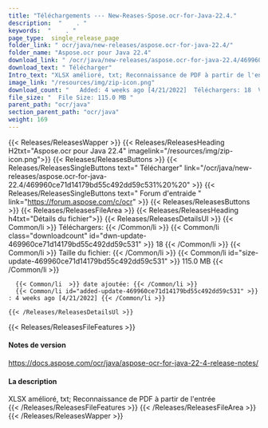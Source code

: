 ```yaml
---
title: "Téléchargements --- New-Reases-Spose.ocr-for-Java-22.4." 
description:  "    . " 
keywords:  "    . " 
page_type:  single_release_page
folder_link: " ocr/java/new-releases/aspose.ocr-for-java-22.4/"
folder_name: "Aspose.ocr pour Java 22.4"
download_link: " /ocr/java/new-releases/aspose.ocr-for-java-22.4/469960ce71d14179bd55c492dd59c531"
download_text: " Télécharger"
Intro_text: "XLSX amélioré, txt; Reconnaissance de PDF à partir de l'entrée"
image_link: "/resources/img/zip-icon.png"
download_count: "   Added: 4 weeks ago [4/21/2022]  Téléchargers: 18  Views: 22"
file_size: "  File Size: 115.0 MB "
parent_path: "ocr/java"
section_parent_path: "ocr/java"
weight: 169
---
```


{{< Releases/ReleasesWapper >}}
  {{< Releases/ReleasesHeading H2txt="Aspose.ocr pour Java 22.4" imagelink="/resources/img/zip-icon.png">}}
  {{< Releases/ReleasesButtons >}}
    {{< Releases/ReleasesSingleButtons text=" Télécharger" link="/ocr/java/new-releases/aspose.ocr-for-java-22.4/469960ce71d14179bd55c492dd59c531%20%20" >}}
    {{< Releases/ReleasesSingleButtons text=" Forum d'entraide " link="https://forum.aspose.com/c/ocr" >}}
  {{< Releases/ReleasesButtons >}}
  {{< Releases/ReleasesFileArea >}}
    {{< Releases/ReleasesHeading h4txt="Détails du fichier">}}
    {{< Releases/ReleasesDetailsUl >}}
            {{< Common/li  >}} Téléchargers: {{< /Common/li >}} 
      {{< Common/li class="downloadcount" id="dwn-update-469960ce71d14179bd55c492dd59c531" >}} 18 {{< /Common/li >}} 
      {{< Common/li  >}} Taille du fichier: {{< /Common/li >}} 
      {{< Common/li id="size-update-469960ce71d14179bd55c492dd59c531" >}} 115.0 MB {{< /Common/li >}} 


      {{< Common/li  >}} date ajoutée: {{< /Common/li >}} 
      {{< Common/li id="added-update-469960ce71d14179bd55c492dd59c531" >}} : 4 weeks ago [4/21/2022] {{< /Common/li >}} 

    {{< /Releases/ReleasesDetailsUl >}}

  {{< Releases/ReleasesFileFeatures >}}
      <h4>Notes de version</h4><div><a href="https://docs.aspose.com/ocr/java/aspose-ocr-for-java-22-4-release-notes/">https://docs.aspose.com/ocr/java/aspose-ocr-for-java-22-4-release-notes/</a></div><h4>La description</h4><div class="HTMLDescription">XLSX amélioré, txt; Reconnaissance de PDF à partir de l'entrée</div>
  {{< /Releases/ReleasesFileFeatures >}}
 {{< /Releases/ReleasesFileArea >}}
{{< /Releases/ReleasesWapper >}}


